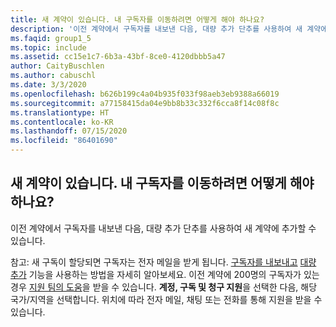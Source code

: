 ```yaml
---
title: 새 계약이 있습니다. 내 구독자를 이동하려면 어떻게 해야 하나요?
description: '이전 계약에서 구독자를 내보낸 다음, 대량 추가 단추를 사용하여 새 계약에 추가할 수 있습니다. 참고: ...'
ms.faqid: group1_5
ms.topic: include
ms.assetid: cc15e1c7-6b3a-43bf-8ce0-4120dbbb5a47
author: CaityBuschlen
ms.author: cabuschl
ms.date: 3/3/2020
ms.openlocfilehash: b626b199c4a04b935f033f98aeb3eb9388a66019
ms.sourcegitcommit: a77158415da04e9bb8b33c332f6cca8f14c08f8c
ms.translationtype: HT
ms.contentlocale: ko-KR
ms.lasthandoff: 07/15/2020
ms.locfileid: "86401690"
---
```

## <a name="i-have-a-new-agreement--how-do-i-move-my-subscribers"></a>새 계약이 있습니다.  내 구독자를 이동하려면 어떻게 해야 하나요?

이전 계약에서 구독자를 내보낸 다음, 대량 추가 단추를 사용하여 새 계약에 추가할 수 있습니다.

참고: 새 구독이 할당되면 구독자는 전자 메일을 받게 됩니다. [구독자를 내보내고](https://docs.microsoft.com/visualstudio/subscriptions/exporting-subscriptions) [대량 추가](https://docs.microsoft.com/visualstudio/subscriptions/assign-license#bulk-assignments) 기능을 사용하는 방법을 자세히 알아보세요. 이전 계약에 200명의 구독자가 있는 경우 [지원 팀의 도움](https://visualstudio.microsoft.com/subscriptions/support/#talktous)을 받을 수 있습니다. **계정, 구독 및 청구 지원**을 선택한 다음, 해당 국가/지역을 선택합니다. 위치에 따라 전자 메일, 채팅 또는 전화를 통해 지원을 받을 수 있습니다.
